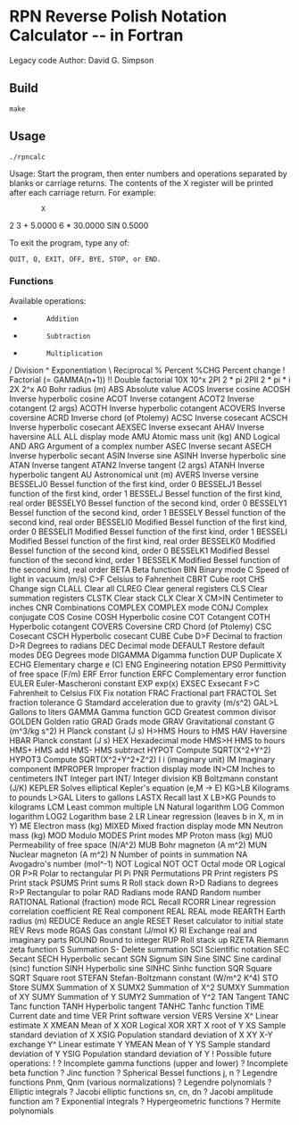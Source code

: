 # RPN Reverse Polish Notation Calculator -- in Fortran

Legacy code Author: David G. Simpson

## Build

    make
    
## Usage

    ./rpncalc
    
  Usage:        Start the program, then enter numbers and operations separated by blanks or carriage returns.
The contents of the X register will be printed after each carriage return.
For example:

            X

  2 3 +     5.0000
  6 *      30.0000
  SIN       0.5000
  
To exit the program, type any of: 
  
    QUIT, Q, EXIT, OFF, BYE, STOP, or END.

### Functions

Available operations:

+           Addition
-           Subtraction
*           Multiplication
/           Division
^           Exponentiation
\           Reciprocal
%           Percent
%CHG        Percent change
!           Factorial (= GAMMA(n+1))
!!          Double factorial
10X         10^x
2PI         2 * pi
2PII        2 * pi * i
2X          2^x
A0          Bohr radius (m)
ABS         Absolute value
ACOS        Inverse cosine
ACOSH       Inverse hyperbolic cosine
ACOT        Inverse cotangent
ACOT2       Inverse cotangent (2 args)
ACOTH       Inverse hyperbolic cotangent
ACOVERS     Inverse coversine
ACRD        Inverse chord (of Ptolemy)
ACSC        Inverse cosecant
ACSCH       Inverse hyperbolic cosecant
AEXSEC      Inverse exsecant
AHAV        Inverse haversine
ALL         ALL display mode
AMU         Atomic mass unit (kg)
AND         Logical AND
ARG         Argument of a complex number
ASEC        Inverse secant
ASECH       Inverse hyperbolic secant
ASIN        Inverse sine
ASINH       Inverse hyperbolic sine
ATAN        Inverse tangent
ATAN2       Inverse tangent (2 args)
ATANH       Inverse hyperbolic tangent
AU          Astronomical unit (m)
AVERS       Inverse versine
BESSELJ0    Bessel function of the first kind, order 0
BESSELJ1    Bessel function of the first kind, order 1
BESSELJ     Bessel function of the first kind, real order
BESSELY0    Bessel function of the second kind, order 0
BESSELY1    Bessel function of the second kind, order 1
BESSELY     Bessel function of the second kind, real order
BESSELI0    Modified Bessel function of the first kind, order 0
BESSELI1    Modified Bessel function of the first kind, order 1
BESSELI     Modified Bessel function of the first kind, real order
BESSELK0    Modified Bessel function of the second kind, order 0
BESSELK1    Modified Bessel function of the second kind, order 1
BESSELK     Modified Bessel function of the second kind, real order
BETA        Beta function
BIN         Binary mode
C           Speed of light in vacuum (m/s)
C>F         Celsius to Fahrenheit
CBRT        Cube root
CHS         Change sign
CLALL       Clear all
CLREG       Clear general registers
CLS         Clear summation registers
CLSTK       Clear stack
CLX         Clear X
CM>IN       Centimeter to inches
CNR         Combinations
COMPLEX     COMPLEX mode
CONJ        Complex conjugate
COS         Cosine
COSH        Hyperbolic cosine
COT         Cotangent
COTH        Hyperbolic cotangent
COVERS      Coversine
CRD         Chord (of Ptolemy)
CSC         Cosecant
CSCH        Hyperbolic cosecant
CUBE        Cube
D>F         Decimal to fraction
D>R         Degrees to radians
DEC         Decimal mode
DEFAULT     Restore default modes
DEG         Degrees mode
DIGAMMA     Digamma function
DUP         Duplicate X
ECHG        Elementary charge e (C)
ENG         Engineering notation
EPS0        Permittivity of free space (F/m)
ERF         Error function
ERFC        Complementary error function
EULER       Euler-Mascheroni constant
EXP         exp(x)
EXSEC       Exsecant
F>C         Fahrenheit to Celsius
FIX         Fix notation
FRAC        Fractional part
FRACTOL     Set fraction tolerance
G           Stamdard acceleration due to gravity (m/s^2)
GAL>L       Gallons to liters
GAMMA       Gamma function
GCD         Greatest common divisor
GOLDEN      Golden ratio
GRAD        Grads mode
GRAV        Gravitational constant G (m^3/kg s^2)
H           Planck constant (J s)
H>HMS       Hours to HMS
HAV         Haversine
HBAR        Planck constant (J s)
HEX         Hexadecimal mode
HMS>H       HMS to hours
HMS+        HMS add
HMS-        HMS subtract
HYPOT       Compute SQRT(X^2+Y^2)
HYPOT3      Compute SQRT(X^2+Y^2+Z^2)
I           i (imaginary unit)
IM          Imaginary component
IMPROPER    Improper fraction display mode
IN>CM       Inches to centimeters
INT         Integer part
INT/        Integer division
KB          Boltzmann constant (J/K)
KEPLER      Solves elliptical Kepler's equation (e,M -> E)
KG>LB       Kilograms to pounds
L>GAL       Liters to gallons
LASTX       Recall last X
LB>KG       Pounds to kilograms
LCM         Least common multiple
LN          Natural logarithm
LOG         Common logarithm
LOG2        Logarithm base 2
LR          Linear regression (leaves b in X, m in Y)
ME          Electron mass (kg)
MIXED       Mixed fraction display mode
MN          Neutron mass (kg)
MOD         Modulo
MODES       Print modes
MP          Proton mass (kg)
MU0         Permeability of free space (N/A^2)
MUB         Bohr magneton (A m^2)
MUN         Nuclear magneton (A m^2)
N           Number of points in summation
NA          Avogadro's number (mol^-1)
NOT         Logical NOT
OCT         Octal mode
OR          Logical OR
P>R         Polar to rectangular
PI          Pi
PNR         Permutations
PR          Print registers
PS          Print stack
PSUMS       Print sums
R           Roll stack down
R>D         Radians to degrees
R>P         Rectangular to polar
RAD         Radians mode
RAND        Random number
RATIONAL    Rational (fraction) mode
RCL         Recall
RCORR       Linear regression correlation coefficient
RE          Real component
REAL        REAL mode
REARTH      Earth radius (m)
REDUCE      Reduce an angle
RESET       Reset calculator to initial state
REV         Revs mode
RGAS        Gas constant (J/mol K)
RI          Exchange real and imaginary parts
ROUND       Round to integer
RUP         Roll stack up
RZETA       Riemann zeta function
S           Summation
S-          Delete summation
SCI         Scientific notation
SEC         Secant
SECH        Hyperbolic secant
SGN         Signum
SIN         Sine
SINC        Sine cardinal (sinc) function
SINH        Hyperbolic sine
SINHC       Sinhc function
SQR         Square
SQRT        Square root
STEFAN      Stefan-Boltzmann constant (W/m^2 K^4)
STO         Store
SUMX        Summation of X
SUMX2       Summation of X^2
SUMXY       Summation of XY
SUMY        Summation of Y
SUMY2       Summation of Y^2
TAN         Tangent
TANC        Tanc function
TANH        Hyperbolic tangent
TANHC       Tanhc function
TIME        Current date and time
VER         Print software version
VERS        Versine
X^          Linear estimate X
XMEAN       Mean of X
XOR         Logical XOR
XRT         X root of Y
XS          Sample standard deviation of X
XSIG        Population standard deviation of X
XY          X-Y exchange
Y^          Linear estimate Y
YMEAN       Mean of Y
YS          Sample standard deviation of Y
YSIG        Population standard deviation of Y
!
Possible future operations:
!
?           Incomplete gamma functions (upper and lower)
?           Incomplete beta function
?           Jinc function
?           Spherical Bessel functions j, n
?           Legendre functions Pnm, Qnm (various normalizations)
?           Legendre polynomials
?           Elliptic integrals
?           Jacobi elliptic functions sn, cn, dn
?           Jacobi amplitude function am
?           Exponential integrals
?           Hypergeometric functions
?           Hermite polynomials

